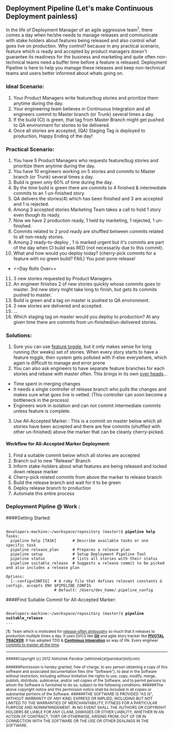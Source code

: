 
Deployment Pipeline  (Let's make Continuous Deployment painless)
-------------------

In the life of Deployment Manager of an agile aggressive team<sup>1</sup>, there comes a day when he/she needs to manage releases and communicate with
stake holders about features being released and also control what goes live on production. Why control? because in any practical scenario, feature which is ready
and accepted by product managers doesn't guarantee its readiness for the business and marketing and quite often non-technical teams need a buffer time before
a feature is released.  Deployment Pipeline is here to help you manage these releases and keep non-technical teams and users better informed about whats going on.


### Ideal Scenario:
 
 1. Your Product Managers write feature/bug stories and prioritize them anytime during the day.
 2. Your engineering team believes in Continuous Integration and all engineers commit to  Master branch (or Trunk) several times a day.
 3. If the build (CI) is green, that tag from Master Branch might get pushed to QA environment for stories to be delivered.
 4. Once all stories are accepted, (QA) Staging Tag is deployed to production, Happy Ending of the day!

### Practical Scenario:
 1. You have 5 Product Managers who requests feature/bug stories and prioritize them anytime during the day.
 2. You have 10 engineers working on 5 stories and commits to  Master branch (or Trunk) several times a day.
 3. Build is green only 60% of time during the day.
 4. By the time build is green there are commits to 4 finished & intermediate commits to an 1 un-finished story.
 5. QA delivers the stories(4) which has been finished and 3 are accepted and 1 is rejected.
 6. Among 3 accepted stories Marketing Team takes a call to hold 1 story even though its ready.
 7. Now we have 2 production ready, 1 held by marketing, 1 rejected, 1 un-finished.
 8. Commits related to 2 prod ready are shuffled between commits related to all non-ready stories.
 9. Among 2 ready-to-deploy , 1 is marked urgent but it's commits are part of the day when CI build was RED (not necessarily due to this commit).
 10. What and how would you deploy today?  (cherry-pick commits for a feature with no green build? FAIL) You post-pone release!
  - ==Day Rolls Over==
 11. 3 new stories requested by Product Managers.
 12. An engineer finishes 2 of new stories quickly whose commits goes to master. 3rd new story might take long to finish, but gets its commits pushed to master.
 13. Build is green and a tag on master is pushed to QA environment. 
 14. 2 new stories are delivered and accepted.
 15. ...
 16. Which staging tag on master would you deploy to production? At any given time there are commits from un-finished/un-delivered stories.


### Solutions:
 1. Sure you can use [feature toggle](http://martinfowler.com/bliki/FeatureToggle.html), but it only makes sense for long running (for weeks) set of stories. When every story starts to have a feature toggle, then system gets polluted with
  if-else everywhere, which again is difficult to manage and error prone
 2. You can also ask engineers to have separate feature branches for each stories and rebase with master often. This brings in its own [over heads](http://martinfowler.com/bliki/FeatureBranch.html)...
  * Time spent in merging changes
  * It needs a single controller of release branch who pulls the changes and makes sure what goes live is vetted. (This controller can soon become a bottleneck in the process)
  * Engineers work in isolation and can not commit intermediate commits unless feature is complete.
 3. Use All-Accepted Marker : This is a commit on master below which all stories have been accepted and there are few commits (shuffled with other un-finished) above the marker that can be cleanly cherry-picked.


#### Workflow for All-Accepted Marker Deployment:
  1. Find a suitable commit below which all stories are accepted
  2. Branch out to new "Release" Branch
  3. Inform stake-holders about what features are being released and locked down release marker
  4. Cherry-pick related commits from above the marker to release branch
  5. Build the release branch and wait for it to be green
  6. Deploy release branch to production
  7. Automate this entire process

### Deployment Pipline @ Work :
####Getting Started:
<pre><code>
developers-machine:~/workspace/repository (master)$ <b>pipeline help</b> 
Tasks:
  pipeline help [TASK]       # Describe available tasks or one specific task
  pipeline release_plan      # Prepares a release plan
  pipeline setup             # Setup Deployment Pipeline Tool
  pipeline status            # lists all stories with their status
  pipeline suitable_release  # Suggests a release commit to be picked and also includes a release plan

Options:
  [--config=CONFIG]  # A ruby file that defines relevant constants & configs. accepts ENV $PIPELINE_CONFIG
                     # Default: /Users/dev_home/.pipeline_config
</code></pre>


####Find Suitable Commit for All-Accepted Marker:
<pre><code>
developers-machine:~/workspace/repository (master)$ <b>pipeline suitable_release</b>
...
</code></pre>

<sub>\[**1**\]: Team which is motivated for [release-often philosophy](http://radar.oreilly.com/2009/03/continuous-deployment-5-eas.html) so much that it releases to production multiple times a day. It uses DVCS like **[Git](http://git-scm.com)** and agile story tracker like **[PIVOTAL TRACKER](http://www.pivotaltracker.com)**. It has adopted TDD & **[Continious Integration](http://en.wikipedia.org/wiki/Continuous_integration)** as way of life. Every engineer [commits to master all the time](http://martinfowler.com/bliki/FeatureBranch.html#PromiscuousIntegrationVsContinuousIntegration).
</sub>

---------------------------------------------------------------
<sub>
#####Copyright (c) 2012 Abhishek Parolkar [abhishek[at]parolkar[dot]com)

######Permission is hereby granted, free of charge, to any person obtaining a copy of this software and associated documentation files (the "Software"), to deal in the Software without restriction, including without limitation the rights to use, copy, modify, merge, publish, distribute, sublicense, and/or sell copies of the Software, and to permit persons to whom the Software is furnished to do so, subject to the following conditions:
######The above copyright notice and this permission notice shall be included in all copies or substantial portions of the Software.
######THE SOFTWARE IS PROVIDED "AS IS", WITHOUT WARRANTY OF ANY KIND, EXPRESS OR IMPLIED, INCLUDING BUT NOT LIMITED TO THE WARRANTIES OF MERCHANTABILITY, FITNESS FOR A PARTICULAR PURPOSE AND NONINFRINGEMENT. IN NO EVENT SHALL THE AUTHORS OR COPYRIGHT HOLDERS BE LIABLE FOR ANY CLAIM, DAMAGES OR OTHER LIABILITY, WHETHER IN AN ACTION OF CONTRACT, TORT OR OTHERWISE, ARISING FROM, OUT OF OR IN CONNECTION WITH THE SOFTWARE OR THE USE OR OTHER DEALINGS IN THE SOFTWARE.
</sub>